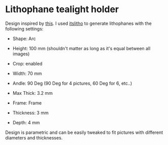 # Lithophane tealight holder

Design inspired by [this](https://www.thingiverse.com/thing:4682260).
I used [itslitho](https://tool.itslitho.com/CreateModel) to generate lithophanes with the following settings:
- Shape: Arc
- Height: 100 mm (shouldn't matter as long as it's equal between all images)
- Crop: enabled
- Width: 70 mm
- Andle: 90 Deg (90 Deg for 4 pictures, 60 Deg for 6, etc..)
- Max Thick: 3.2 mm

- Frame: Frame
- Thickness: 3 mm
- Depth: 4 mm

Design is parametric and can be easily tweaked to fit pictures with different diameters and thicknesses.
